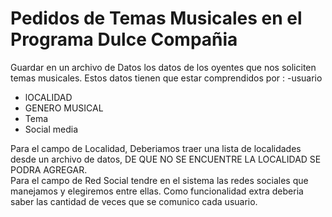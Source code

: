 # Pedidos de Temas Musicales en el Programa Dulce Compañia
Guardar en un archivo de Datos  los  datos de los  oyentes que nos soliciten  temas musicales.  Estos datos tienen que estar comprendidos por : -usuario
- lOCALIDAD 
- GENERO MUSICAL 
-   Tema
-  Social media  


Para el campo de Localidad,  Deberiamos traer una lista de localidades  desde un archivo de datos, DE QUE NO SE ENCUENTRE LA LOCALIDAD  SE PODRA AGREGAR.  
Para el campo de Red Social  tendre en el sistema las redes sociales que manejamos  y elegiremos entre ellas.
Como funcionalidad extra deberia saber las  cantidad de veces que se comunico cada usuario.

